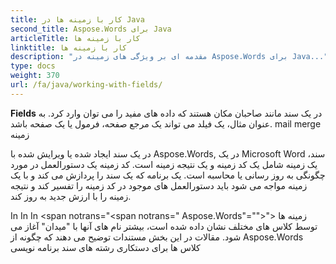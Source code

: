 ```yaml
---
title: کار با زمینه ها در Java
second_title: Aspose.Words برای Java
articleTitle: کار با زمینه ها
linktitle: کار با زمینه ها
description: "مقدمه ای بر ویژگی های زمینه در Aspose.Words برای Java..."
type: docs
weight: 370
url: /fa/java/working-with-fields/
---
```


**Fields** در یک سند مانند صاحبان مکان هستند که داده های مفید را می توان وارد کرد. به عنوان مثال، یک فیلد می تواند یک مرجع صفحه، فرمول یا یک صفحه باشد. mail merge زمینه

در یک سند ایجاد شده یا ویرایش شده با Aspose.Words, در یک Microsoft Word سند، یک زمینه شامل یک کد زمینه و یک نتیجه زمینه است. کد زمینه یک دستورالعمل در مورد چگونگی به روز رسانی یا محاسبه است. یک برنامه که یک سند را پردازش می کند و با یک زمینه مواجه می شود باید دستورالعمل های موجود در کد زمینه را تفسیر کند و نتیجه زمینه را با ارزش جدید به روز کند.

In In In <span notrans="<span notrans=" Aspose.Words"=""></span>"> زمینه ها توسط کلاس های مختلف نشان داده شده است، بیشتر نام های آنها با "میدان" آغاز می شود. مقالات در این بخش مستندات توضیح می دهند که چگونه از Aspose.Words کلاس ها برای دستکاری رشته های سند برنامه نویسی